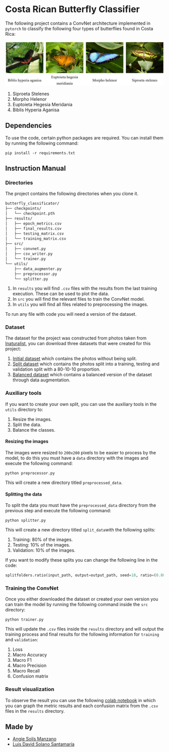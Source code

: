 # **Costa Rican Butterfly Classifier**

The following project contains a ConvNet architecture implemented in `pytorch` to classify the following four types of butterflies found in Costa Rica:

![Butterflies](./img/butterflies.png "Butterflies")

1. Siproeta Stelenes
2. Morpho Helenor
3. Euptoieta Hegesia Meridania
4. Biblis Hyperia Aganisa

## Dependencies

To use the code, certain python packages are required. You can install them by running the following command:

```console
pip install -r requirements.txt
```

## Instruction Manual

### Directories

The project contains the following directories when you clone it.

```
butterfly_classificator/
├── checkpoints/
│   └── checkpoint.pth
├── results/
│   ├── epoch_metrics.csv
│   ├── final_results.csv
│   ├── testing_matrix.csv
│   └── training_matrix.csv
├── src/
│   ├── convnet.py
│   ├── csv_writer.py
│   └── trainer.py
└── utils/
    ├── data_augmenter.py
    ├── preprocessor.py
    └── splitter.py

```

1. In `results` you will find `.csv` files with the results from the last training execution. These can be used to plot the data.
2. In `src` you will find the relevant files to train the ConvNet model.
3. In `utils` you will find all files related to preprocessing the images.

To run any file with code you will need a version of the dataset.

### Dataset

The dataset for the project was constructed from photos taken from [Inaturalist](https://www.inaturalist.org/), you can download three datasets that were created for this project:

1. [Initial dataset](https://drive.google.com/file/d/1uCl3I_oUMD8d2EYBZAnucmWhpLXZzWT_/view?usp=sharing) which contains the photos without being split.
2. [Split dataset](https://drive.google.com/file/d/1Mf9fWpDuVJO3eHLfg_6XC7gyZDYCLirb/view?usp=sharing) which contains the photos split into a training, testing and validation split with a 80-10-10 proportion.
3. [Balanced dataset](https://drive.google.com/file/d/1ymGeJ6ZxGsqkf237a0y0AGyOy3pOIjlD/view?usp=sharing) which contains a balanced version of the dataset through data augmentation.

### Auxiliary tools

If you want to create your own split, you can use the auxiliary tools in the `utils` directory to:

1. Resize the images.
2. Split the data.
3. Balance the classes.

#### Resizing the images

The images were resized to `200x200` pixels to be easier to process by the model, to do this you must have a `data` directory with the images and execute the following command:

```console
python preprocessor.py
```

This will create a new directory titled `preprocessed_data`.

#### Splitting the data

To split the data you must have the `preprocessed_data` directory from the previous step and execute the following command:

```console
python splitter.py
```

This will create a new directory titled `split_data`with the following splits:

1. Training: 80% of the images.
2. Testing: 10% of the images.
3. Validation: 10% of the images.

If you want to modify these splits you can change the following line in the code:

```python
splitfolders.ratio(input_path, output=output_path, seed=18, ratio=(0.80, 0.10, 0.10))
```

### Training the ConvNet

Once you either downloaded the dataset or created your own version you can train the model by running the following command inside the `src` directory:

```console
python trainer.py
```

This will update the `.csv` files inside the `results` directory and will output the training process and final results for the following information for `training` and `validation`:

1. Loss
2. Macro Accuracy
3. Macro F1
4. Macro Precision
5. Macro Recall
6. Confusion matrix

### Result visualization

To observe the result you can use the following [colab notebook](https://colab.research.google.com/drive/1Q8SB6P3KZW8EmO355G6YW_CFbi7oqDJB?usp=sharing) in which you can graph the metric results and each confusion matrix from the `.csv` files in the `results` directory.

## Made by

- [Angie Solís Manzano](https://github.com/AngieS23)
- [Luis David Solano Santamaría](https://github.com/GoninDS)
